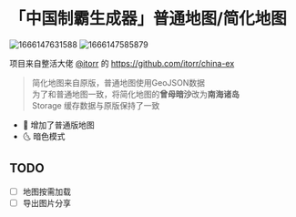 # 「中国制霸生成器」普通地图/简化地图

![1666147631588](https://user-images.githubusercontent.com/44841842/196585386-8b196167-94c2-4b2b-941d-c2fe4176c8f7.png)
![1666147585879](https://user-images.githubusercontent.com/44841842/196585290-8ed6840e-0a5f-40c9-ab56-b1feeb8ec007.png)

项目来自整活大佬 [@itorr](https://github.com/itorr) 的 https://github.com/itorr/china-ex

> 简化地图来自原版，普通地图使用GeoJSON数据  
> 为了和普通地图一致，将简化地图的**曾母暗沙**改为**南海诸岛**   
> Storage 缓存数据与原版保持了一致  

- 🎉 增加了普通版地图
- 🌜 暗色模式

## TODO

- [ ] 地图按需加载
- [ ] 导出图片分享
